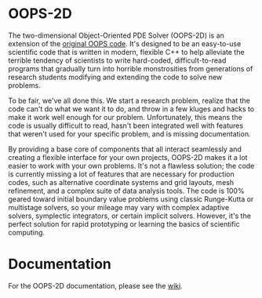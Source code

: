 # OOPS-2D
The two-dimensional Object-Oriented PDE Solver (OOPS-2D) is an extension of the [original OOPS code](https://github.com/jfields7/OOPS). It's designed to be an easy-to-use scientific code that is written in modern, flexible C++ to help alleviate the terrible tendency of scientists to write hard-coded, difficult-to-read programs that gradually turn into horrible monstrosities from generations of research students modifying and extending the code to solve new problems.

To be fair, we've all done this. We start a research problem, realize that the code can't do what we want it to do, and throw in a few kluges and hacks to make it work well enough for our problem. Unfortunately, this means the code is usually difficult to read, hasn't been integrated well with features that weren't used for your specific problem, and is missing documentation.

By providing a base core of components that all interact seamlessly and creating a flexible interface for your own projects, OOPS-2D makes it a lot easier to work with your own problems. It's not a flawless solution; the code is currently missing a lot of features that are necessary for production codes, such as alternative coordinate systems and grid layouts, mesh refinement, and a complex suite of data analysis tools. The code is 100% geared toward initial boundary value problems using classic Runge-Kutta or multistage solvers, so your mileage may vary with complex adaptive solvers, symplectic integrators, or certain implicit solvers. However, it's the perfect solution for rapid prototyping or learning the basics of scientific computing.

# Documentation
For the OOPS-2D documentation, please see the [wiki](https://github.com/jfields7/OOPS/wiki).
